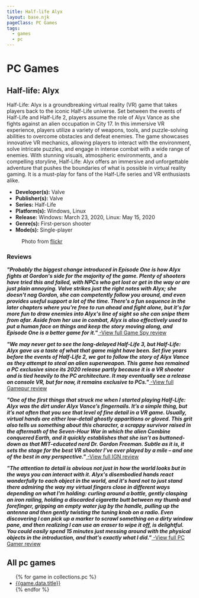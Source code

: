 ```yaml
---
title: Half-life Alyx
layout: base.njk
pageClass: PC Games
tags:
  - games
  - pc
---
```


<div class="games-header">
  <h1>PC Games</h1>
</div>
    <section class="grid-m">
        <article class="card-m">
            <div class="card__content-m">
                <h2 class="card__text-m">Half-life: Alyx</h2>
              <p class="card__text-m">
                Half-Life: Alyx is a groundbreaking virtual reality (VR) game that takes players back to the iconic Half-Life universe. Set between the events of Half-Life and Half-Life 2, players assume the role of Alyx Vance as she fights against an alien occupation in City 17. In this immersive VR experience, players utilize a variety of weapons, tools, and puzzle-solving abilities to overcome obstacles and defeat enemies. The game showcases innovative VR mechanics, allowing players to interact with the environment, solve intricate puzzles, and engage in intense combat with a wide range of enemies. With stunning visuals, atmospheric environments, and a compelling storyline, Half-Life: Alyx offers an immersive and unforgettable adventure that pushes the boundaries of what is possible in virtual reality gaming. It is a must-play for fans of the Half-Life series and VR enthusiasts alike.
              </p>
              <ul>
                <li><strong>Developer(s):</strong> Valve</li>
                <li><strong>Publisher(s):</strong> Valve</li>
                <li><strong>Series:</strong> Half-Life</li>
                <li><strong>Platform(s):</strong> Windows, Linux</li>
                <li><strong>Release:</strong> Windows: March 23, 2020, Linux: May 15, 2020</li>
                <li><strong>Genre(s):</strong> First-person shooter</li>
                <li><strong>Mode(s):</strong> Single-player</li>
              </ul>
            </div>
          </article>
          <article class="card-m">
          <figure class="img-container">
            <div class="card__img-m"><img src="/images/game-main-1.png" alt=""></div>
            <figcaption class="img-caption">
               Photo from <a href="https://www.flickr.com/photos/duncan/1805000907">flickr</a>
             </figcaption>
             </figure>
          </article>
     </section>
    <div class="game_reviews">
      <h3>Reviews</h3>
      <p>
        <strong><i>"Probably the biggest change introduced in Episode One is how Alyx fights at Gordon's side for the majority of the game. Plenty of shooters have tried this and failed, with NPCs who get lost or get in the way or are just plain annoying. Valve strikes just the right notes with Alyx; she doesn't nag Gordon, she can competently follow you around, and even provides useful support a lot of the time. There's a fun sequence in the later chapters where you're free to run ahead and fight alone, but it's far more fun to draw enemies into Alyx's line of sight so she can snipe them from afar. Aside from her use in combat, Alyx is also effectively used to put a human face on things and keep the story moving along, and Episode One is a better game for it."<a href="http://pc.gamespy.com/pc/half-life-2-aftermath/710990p2.html" target="_blank" rel="noopener noreferrer"></i></strong> -View full Game Spy review</a>
      </p>
      <p>   
        <strong><i>"We may never get to see the long-delayed Half-Life 3, but Half-Life: Alyx gave us a taste of what that game might have been. Set five years before the events of Half-Life 2, we got to follow the story of Alyx Vance as they attempt to steal an alien superweapon. This game has remained a PC exclusive since its 2020 release partly because it is a VR shooter and is tied heavily to the PC architecture. It may eventually see a release on console VR, but for now, it remains exclusive to PCs."<a href="https://www.gamepur.com/guides/the-ten-best-pc-exclusive-games-of-all-time" target="_blank" rel="noopener noreferrer"></i></strong> -View full Gamepur review</a>
      </p>
      <p>
        <strong><i>"One of the first things that struck me when I started playing Half-Life: Alyx was the dirt under Alyx Vance’s fingernails. It’s a simple thing, but it’s not often that you see that level of fine detail in a VR game. Usually, virtual hands are either low-detail ghostly apparitions or gloved. This grit also tells us something about this character, a scrappy survivor raised in the aftermath of the Seven-Hour War in which the alien Combine conquered Earth, and it quickly establishes that she isn’t as buttoned-down as that MIT-educated nerd Dr. Gordon Freeman. Subtle as it is, it sets the stage for the best VR shooter I’ve ever played by a mile – and one of the best in any perspective."<a href="https://www.ign.com/articles/half-life-alyx-review" target="_blank" rel="noopener noreferrer"></i></strong> -View full IGN review</a>
      </p>
      <p>
        <strong><i>"The attention to detail is obvious not just in how the world looks but in the ways you can interact with it. Alyx's disembodied hands react wonderfully to each object in the world, and it's hard not to just stand there admiring the way my virtual fingers close in different ways depending on what I'm holding: curling around a bottle, gently clasping an iron railing, holding a discarded cigarette butt between my  thumb and forefinger, gripping an empty water jug by the handle, pulling up the antenna and then gently twisting the tuning knob on a radio. Even discovering I can pick up a marker to scrawl something on a dirty window pane, and then realizing I can use an eraser to wipe it off, is delightful. You could easily spend 15 minutes just messing around with the physical objects in the introduction, and that's exactly what I did."<a href="https://www.pcgamer.com/half-life-alyx-review/" target="_blank" rel="noopener noreferrer"></i></strong> -View full PC Gamer review</a>
      </p>
    </div>
    <section class="Collections">
  <h1>All pc games</h1>
  <ul>
    {% for game in collections.pc %}      
      <li><a href="{{game.url}}">{{game.data.title}}</a></li>
    {% endfor %}
  </ul>
  </section>

     